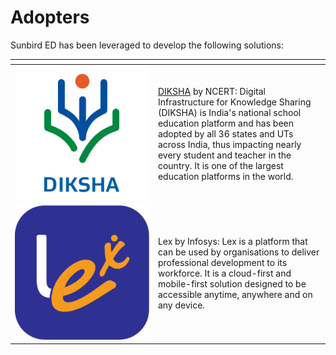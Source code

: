 # Adopters

Sunbird ED has been leveraged to develop the following solutions:

<table><thead><tr><th width="214.94138736231332"></th><th></th></tr></thead><tbody><tr><td><img src="../../.gitbook/assets/Diksha Logo.png" alt="" data-size="original"></td><td><a href="https://diksha.gov.in/">DIKSHA</a> by NCERT: Digital Infrastructure for Knowledge Sharing (DIKSHA) is India's national school education platform and has been adopted by all 36 states and UTs across India, thus impacting nearly every student and teacher in the country. It is one of the largest education platforms in the world.<br></td></tr><tr><td><img src="../../.gitbook/assets/lex.png" alt=""></td><td>Lex by Infosys: Lex is a platform that can be used by organisations to deliver professional development to its workforce. It is a cloud-first and mobile-first solution designed to be accessible anytime, anywhere and on any device.</td></tr></tbody></table>
